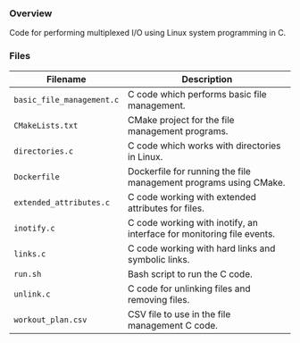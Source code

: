 ### Overview

Code for performing multiplexed I/O using Linux system programming in C.

### Files

| Filename                  | Description                                                           |
|---------------------------|-----------------------------------------------------------------------|
| `basic_file_management.c` | C code which performs basic file management.                          |
| `CMakeLists.txt`          | CMake project for the file management programs.                       |
| `directories.c`           | C code which works with directories in Linux.                         |
| `Dockerfile`              | Dockerfile for running the file management programs using CMake.      |
| `extended_attributes.c`   | C code working with extended attributes for files.                    |
| `inotify.c`               | C code working with inotify, an interface for monitoring file events. |
| `links.c`                 | C code working with hard links and symbolic links.                    |
| `run.sh`                  | Bash script to run the C code.                                        |
| `unlink.c`                | C code for unlinking files and removing files.                        |
| `workout_plan.csv`        | CSV file to use in the file management C code.                        |